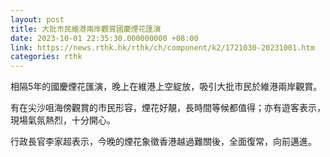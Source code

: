 ```yaml
---
layout: post
title: 大批市民維港兩岸觀賞國慶煙花匯演
date: 2023-10-01 22:35:30.000000000 +08:00
link: https://news.rthk.hk/rthk/ch/component/k2/1721030-20231001.htm
categories: rthk
---
```


相隔5年的國慶煙花匯演，晚上在維港上空綻放，吸引大批市民於維港兩岸觀賞。

有在尖沙咀海傍觀賞的市民形容，煙花好靚，長時間等候都值得；亦有遊客表示，現場氣氛熱烈，十分開心。

行政長官李家超表示，今晚的煙花象徵香港越過難關後，全面復常，向前邁進。
